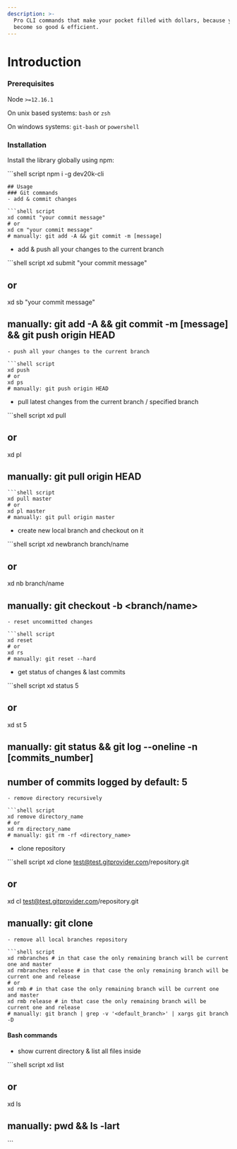 ```yaml
---
description: >-
  Pro CLI commands that make your pocket filled with dollars, because you will
  become so good & efficient.
---
```


# Introduction

### Prerequisites

Node `>=12.16.1`

On unix based systems: `bash` or `zsh`

On windows systems: `git-bash` or `powershell`

### Installation

Install the library globally using npm:

\`\`\`shell script npm i -g dev20k-cli

```text
## Usage
### Git commands
- add & commit changes

```shell script
xd commit "your commit message"
# or
xd cm "your commit message"
# manually: git add -A && git commit -m [message]
```

* add & push all your changes to the current branch

\`\`\`shell script xd submit "your commit message"

## or

xd sb "your commit message"

## manually: git add -A && git commit -m \[message\] && git push origin HEAD

```text
- push all your changes to the current branch

```shell script
xd push
# or
xd ps
# manually: git push origin HEAD
```

* pull latest changes from the current branch / specified branch

\`\`\`shell script xd pull

## or

xd pl

## manually: git pull origin HEAD

```text
```shell script
xd pull master
# or
xd pl master
# manually: git pull origin master
```

* create new local branch and checkout on it

\`\`\`shell script xd newbranch branch/name

## or

xd nb branch/name

## manually: git checkout -b &lt;branch/name&gt;

```text
- reset uncommitted changes 

```shell script
xd reset
# or
xd rs
# manually: git reset --hard
```

* get status of changes & last commits

\`\`\`shell script xd status 5

## or

xd st 5

## manually: git status && git log --oneline -n \[commits\_number\]

## number of commits logged by default: 5

```text
- remove directory recursively

```shell script
xd remove directory_name
# or
xd rm directory_name
# manually: git rm -rf <directory_name>
```

* clone repository

\`\`\`shell script xd clone test@test.gitprovider.com/repository.git

## or

xd cl test@test.gitprovider.com/repository.git

## manually: git clone

```text
- remove all local branches repository

```shell script
xd rmbranches # in that case the only remaining branch will be current one and master
xd rmbranches release # in that case the only remaining branch will be current one and release
# or
xd rmb # in that case the only remaining branch will be current one and master
xd rmb release # in that case the only remaining branch will be current one and release
# manually: git branch | grep -v '<default_branch>' | xargs git branch -D
```

#### Bash commands

* show current directory & list all files inside

\`\`\`shell script xd list

## or

xd ls

## manually: pwd && ls -lart

\`\`\`

